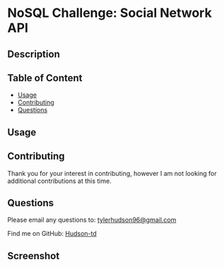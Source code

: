 # NoSQL Challenge: Social Network API

## Description

## Table of Content

- [Usage](#usage)
- [Contributing](#contributing)
- [Questions](#questions)

## Usage

## Contributing

Thank you for your interest in contributing, however I am not looking for additional contributions at this time.

## Questions

Please email any questions to: tylerhudson96@gmail.com

Find me on GitHub: [Hudson-td](https://github.com/Hudson-td)

## Screenshot
